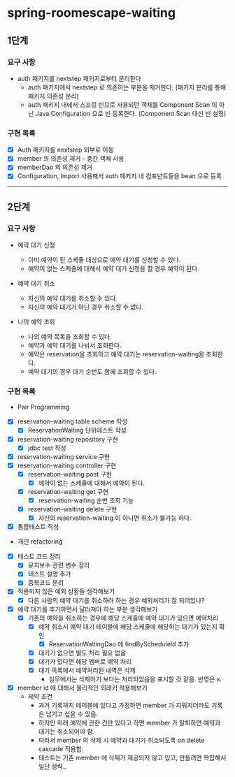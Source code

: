 # spring-roomescape-waiting

## 1단계

### 요구 사항
- auth 패키지를 nextstep 패키지로부터 분리한다 
  - auth 패키지에서 nextstep 로 의존하는 부분을 제거한다. (패키지 분리를 통해 패키지 의존성 분리) 
  - auth 패키지 내에서 스프링 빈으로 사용되던 객체를 Component Scan 이 아닌 Java Configuration 으로 빈 등록한다. (Component Scan 대신 빈 설정)

### 구현 목록
- [x] Auth 패키지를 nextstep 외부로 이동
- [x] member 의 의존성 제거 - 중간 객체 사용
- [x] memberDao 의 의존성 제거
- [x] Configuration, Import 사용해서 auth 패키지 내 컴포넌트들을 bean 으로 등록

---

## 2단계

### 요구 사항
- 예약 대기 신청
  - 이미 예약이 된 스케줄 대상으로 예약 대기를 신청할 수 있다.
  - 예약이 없는 스케줄에 대해서 예약 대기 신청을 할 경우 예약이 된다. 

- 예약 대기 취소
  - 자신의 예약 대기를 취소할 수 있다.
  - 자신의 예약 대기가 아닌 경우 취소할 수 없다.
  
- 나의 예약 조회
  - 나의 예약 목록을 조회할 수 있다.
  - 예약과 예약 대기를 나눠서 조회한다.
  - 예약은 reservation을 조회하고 예약 대기는 reservation-waiting을 조회한다.
  - 예약 대기의 경우 대기 순번도 함께 조회할 수 있다.

### 구현 목록

* Pair Programming
- [x] reservation-waiting table scheme 작성
  - [x] ReservationWaiting 단위테스트 작성
- [x] reservation-waiting repository 구현
  - [x] jdbc test 작성
- [x] reservation-waiting service 구현
- [x] reservation-waiting controller 구현
  - [x] reservation-waiting post 구현
    - [x] 예약이 없는 스케쥴에 대해서 예약이 된다.
  - [x] reservation-waiting get 구현
    - [x] reservation-waiting 순번 조회 기능
  - [x] reservation-waiting delete 구현
    - [x] 자신의 reservation-waiting 이 아니면 취소가 불가능 하다.
- [x] 통합테스트 작성

* 개인 refactoring
- [x] 테스트 코드 정리
  - [x] 유지보수 관련 변수 정리
  - [x] 테스트 설명 추가
  - [x] 중복코드 분리
- [x] 적용되지 않은 예외 상황들 생각해보기
  - [x] 다른 사람의 예약 대기를 취소하려 하는 경우 예외처리가 잘 되어있나?
- [x] 예약 대기를 추가하면서 달라져야 하는 부분 생각해보기
  - [x] 기존의 예약을 취소하는 경우에 해당 스케줄에 예약 대기가 있으면 예약처리 
    - [x] 예약 취소시 예약 대기 테이블에 해당 스케줄에 해당하는 대기가 있는지 확인
      - [x] ReservationWaitingDao 에 findByScheduleId 추가
    - [x] 대기가 없으면 별도 처리 필요 없음
    - [x] 대기가 있다면 해당 멤버로 예약 처리
    - [x] 대기 목록에서 예약처리된 내역은 삭제
      - 실무에서는 삭제하기 보다는 처리되었음을 표시할 것 같음. 반영은 x.
- [x] member id 에 대해서 물리적인 외래키 적용해보기
  - 제약 조건
    - 과거 기록까지 테이블에 있다고 가정하면 member 가 지워지더라도 기록은 남기고 싶을 수 있음.
    - 하지만 미래 예약에 관한 건만 있다고 하면 member 가 탈퇴하면 예약과 대기는 취소되어야 함.
    - 따라서 member 의 삭제 시 예약과 대기가 취소되도록 on delete cascade 적용함.
    - 테스트는 기존 member 에 삭제가 제공되지 않고 있고, 만들려면 복잡해서 일단 생략..
